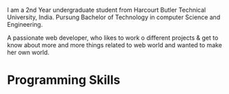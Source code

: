 I am a 2nd Year undergraduate student from Harcourt Butler Technical University, India.
  Pursung Bachelor of Technology in computer Science and Engineering.
  
A passionate web developer, who likes to work o different projects & get to know about more and more things related to web world and wanted to make her own world.

<h1> Programming Skills</h1>

